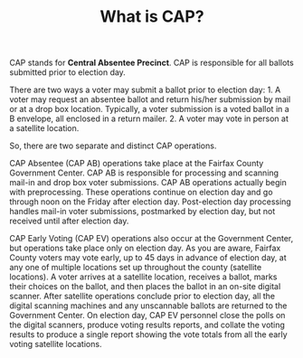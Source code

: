 ﻿---
layout: slide
title: "What is CAP?"
---

CAP stands for **Central Absentee Precinct**.  CAP is responsible for all ballots submitted prior to election day.

There are two ways a voter may submit a ballot prior to election day:
	1.  A voter may request an absentee ballot and return his/her submission by mail or at a drop box location.   Typically, a voter submission is a voted ballot in a B envelope, all enclosed in a return mailer.
	2.  A voter may vote in person at a satellite location.

So, there are two separate and distinct CAP operations.

CAP Absentee (CAP AB) operations take place at the Fairfax County Government Center.  CAP AB is responsible for processing and scanning mail-in and drop box voter submissions. CAP AB operations actually begin with preprocessing.  These operations continue on election day and go through noon on the Friday after election day.   Post-election day processing handles mail-in voter submissions, postmarked by election day, but not received until after election day. 

CAP Early Voting (CAP EV) operations also occur at the Government Center, but operations take place only on election day.  As you are aware, Fairfax County voters may vote early, up to 45 days in advance of election day, at any one of multiple locations set up throughout the county (satellite locations).  A voter arrives at a satellite location, receives a ballot, marks their choices on the ballot, and then places the ballot in an on-site digital scanner.  After satellite operations conclude prior to election day, all the digital scanning machines and any unscannable ballots are returned to the Government Center.  On election day, CAP EV personnel close the polls on the digital scanners, produce voting results reports, and collate the voting results to produce a single report showing the vote totals from all the early voting satellite locations. 
